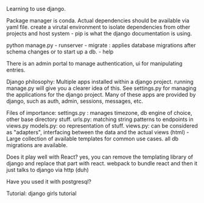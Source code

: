 Learning to use django.

Package manager is conda. Actual dependencies should be available via yaml file.
create a virutal environment to isolate dependencies from other projects and host system
	- pip is what the django documentation is using. 

python manage.py 
	- runserver
	- migrate : applies database migrations after schema changes or to start up a db.
	- help

There is an admin portal to manage authentication, ui for manipulating entries.

Django philosophy:
Multiple apps installed within a django project. running manage.py will give you a clearer idea 
of this. 
See settings.py for managing the applications for the django project. Many of these apps are 
provided by django, such as auth, admin, sessions, messages, etc. 

Files of importance:
		settings.py : manages timezone, db engine of choice, other base directory stuff.
		urls.py: matching string patterns to endpoints in views.py
		models.py: oo representation of stuff.
		views.py: can be considered as "adapters", interfacing between the data and the actual views (html)
			- Large collection of available templates for common use cases. 
all db migrations are available.

Does it play well with React? 
yes, you can remove the templating library of django and replace that part with react. webpack to bundle react and then it just talks to django via http (duh)

Have you used it with postgresql? 

Tutorial: django girls tutorial
